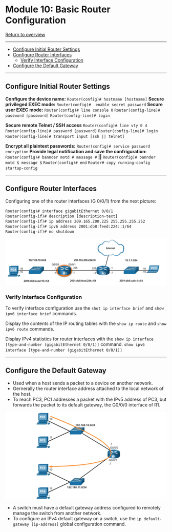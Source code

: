 # Module 10: Basic Router Configuration <!-- omit in toc -->

[Return to overview](../README.md)

---

- [Configure Initial Router Settings](#configure-initial-router-settings)
- [Configure Router Interfaces](#configure-router-interfaces)
  - [Verify Interface Configuration](#verify-interface-configuration)
- [Configure the Default Gateway](#configure-the-default-gateway)

---

## Configure Initial Router Settings

**Configure the device name:** `Router(config)# hostname [hostname]`
**Secure privileged EXEC mode:** `Router(config)#  enable secret password`
**Secure user EXEC mode:** 
  `Router(config)# line console 0`
  `Router(config-line)# password [password]`
  `Router(config-line)# login`

**Secure remote Telnet / SSH access** `Router(config)# line vty 0 4`
  `Router(config-line)# password [password]`
  `Router(config-line)# login`
  `Router(config-line)# transport input [ssh || telnet]`

**Encrypt all plaintext passwords:** `Router(config)# service password encryption`
**Provide legal notification and save the confriguration:**
`Router(config)# bannder motd # message #` **||** `Router(config)# bannder motd $ message $`
`Router(config)# end`
`Router# copy running-config startup-config`

---

## Configure Router Interfaces

Configuring one of the router interfaces (G 0/0/1) from the next picture:

```batch
Router(config)# interface gigabitEthernet 0/0/1
Router(config-if)# description [description-text]
Router(config-if)# ip address 209.165.200.225 255.255.255.252
Router(config-if)# ipv6 address 2001:db8:feed:224::1/64
Router(config-if)# no shutdown
```

![configureThreeNetworks.PNG](./images/configureThreeNetworks.PNG)

### Verify Interface Configuration

To verify interface configuration use the `shot ip interface brief` and `show ipv6 interface brief` commands.

Display the contents of the IP routing tables with the `show ip route` and `show ipv6 route` commands.

Display IPv4 statistics for router interfaces with the `show ip interface [type-and-number (gigabitEthernet 0/0/1)]` command. `show ipv6 interface [type-and-number (gigabitEthernet 0/0/1)]`

---

## Configure the Default Gateway

- Used when a host sends a packet to a device on another network.
- Gernerally the router interface address attached to the local network of the host.
- To reach PC3, PC1 addresses a packet with the IPv5 address of PC3, but forwards the packet to its default gateway, the G0/0/0 interface of R1.

![Default_gateway_on_a_host](./images/defaultGatewayOnAHost.PNG)

- A switch must have a default gateway address configured to remotely manage the switch from another network.
- To configure an IPv4 default gateway on a switch, use the `ip default-gateway [ip-address]` global configuration command.
